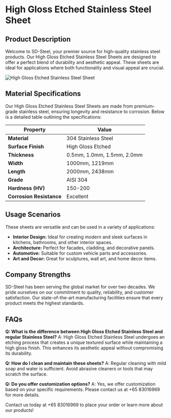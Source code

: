# High Gloss Etched Stainless Steel Sheet

## Product Description
Welcome to SD-Steel, your premier source for high-quality stainless steel products. Our High Gloss Etched Stainless Steel Sheets are designed to offer a perfect blend of durability and aesthetic appeal. These sheets are ideal for applications where both functionality and visual appeal are crucial.

![High Gloss Etched Stainless Steel Sheet](https://github.com/user-attachments/assets/2567258e-e124-4816-932d-1809bd27ef0b)

## Material Specifications
Our High Gloss Etched Stainless Steel Sheets are made from premium-grade stainless steel, ensuring longevity and resistance to corrosion. Below is a detailed table outlining the specifications:

| **Property**          | **Value**                       |
|-----------------------|---------------------------------|
| **Material**          | 304 Stainless Steel             |
| **Surface Finish**    | High Gloss Etched               |
| **Thickness**         | 0.5mm, 1.0mm, 1.5mm, 2.0mm      |
| **Width**             | 1000mm, 1219mm                  |
| **Length**            | 2000mm, 2438mm                  |
| **Grade**             | AISI 304                        |
| **Hardness (HV)**     | 150-200                         |
| **Corrosion Resistance** | Excellent                     |

## Usage Scenarios
These sheets are versatile and can be used in a variety of applications:
- **Interior Design:** Ideal for creating modern and sleek surfaces in kitchens, bathrooms, and other interior spaces.
- **Architecture:** Perfect for facades, cladding, and decorative panels.
- **Automotive:** Suitable for custom vehicle parts and accessories.
- **Art and Decor:** Great for sculptures, wall art, and home decor items.

## Company Strengths
SD-Steel has been serving the global market for over two decades. We pride ourselves on our commitment to quality, reliability, and customer satisfaction. Our state-of-the-art manufacturing facilities ensure that every product meets the highest standards.

## FAQs
**Q: What is the difference between High Gloss Etched Stainless Steel and regular Stainless Steel?**
A: High Gloss Etched Stainless Steel undergoes an etching process that creates a unique textured surface while maintaining a high gloss finish. This enhances its aesthetic appeal without compromising its durability.

**Q: How do I clean and maintain these sheets?**
A: Regular cleaning with mild soap and water is sufficient. Avoid abrasive cleaners or tools that may scratch the surface.

**Q: Do you offer customization options?**
A: Yes, we offer customization based on your specific requirements. Please contact us at +65 83016969 for more details.

Contact us today at +65 83016969 to place your order or learn more about our products!